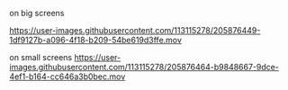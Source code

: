 on big screens

https://user-images.githubusercontent.com/113115278/205876449-1df9127b-a096-4f18-b209-54be619d3ffe.mov


on small screens
https://user-images.githubusercontent.com/113115278/205876464-b9848667-9dce-4ef1-b164-cc646a3b0bec.mov

